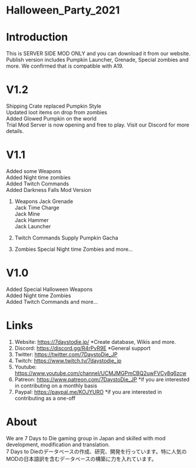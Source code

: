 # Halloween_Party_2021

# Introduction
This is SERVER SIDE MOD ONLY and you can download it from our website.  Publish version includes Pumpkin Launcher, Grenade, Special zombies and more. We confirmed that is compatible with A19.

# V1.2
Shipping Crate replaced Pumpkin Style<br>
Updated loot items on drop from zombies<br>
Added Glowed Pumpkin on the world<br>
Trial Mod Server is now opening and free to play. Visit our Discord for more details.<br>

# V1.1
Added some Weapons<br>
Added Night time zombies<br>
Added Twitch Commands<br>
Added Darkness Falls Mod Version<br>

1. Weapons
Jack Grenade<br>
Jack Time Charge<br>
Jack Mine<br>
Jack Hammer<br>
Jack Launcher<br>

2. Twitch Commands
Supply Pumpkin Gacha

3. Zombies
Special Night time Zombies and more…

# V1.0
Added Special Halloween Weapons<br>
Added Night time Zombies<br>
Added Twitch Commands and more…<br>

# Links
1. Website: https://7daystodie.jp/ *Create database, Wikis and more.
2. Discord: https://discord.gg/R4rPvR9E *General support
3. Twitter: https://twitter.com/7DaystoDie_JP
4. Twitch: https://www.twitch.tv/7daystodie_jp
5. Youtube: https://www.youtube.com/channel/UCMJMGPmCBQ2uwFVCy8q6zcw
7. Patreon: https://www.patreon.com/7DaystoDie_JP *if you are interested in contributing on a monthly basis
8. Paypal: https://paypal.me/KOJYURO *if you are interested in contributing as a one-off

# About
We are 7 Days to Die gaming group in Japan and skilled with mod development, modification and translation.<br>
7 Days to Dieのデータベースの作成、研究、開発を行っています。特に人気のMODの日本語訳を含むデータベースの構築に力を入れています。

